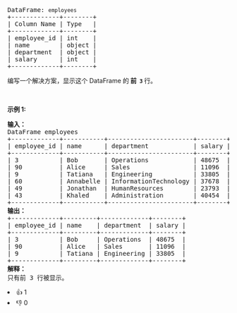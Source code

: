 <pre>
DataFrame: <span><code>employees</code></span>
+-------------+--------+
| Column Name | Type   |
+-------------+--------+
| employee_id | int    |
| name        | object |
| department  | object |
| salary      | int    |
+-------------+--------+
</pre>

<p>编写一个解决方案，显示这个 DataFrame 的<strong> 前&nbsp;&nbsp;<code>3</code>&nbsp;</strong>行。</p>

<p>&nbsp;</p>

<p><b>示例 1:</b></p>

<pre>
<strong>输入：
</strong>DataFrame employees
+-------------+-----------+-----------------------+--------+
| employee_id | name      | department            | salary |
+-------------+-----------+-----------------------+--------+
| 3           | Bob       | Operations            | 48675  |
| 90          | Alice     | Sales                 | 11096  |
| 9           | Tatiana   | Engineering           | 33805  |
| 60          | Annabelle | InformationTechnology | 37678  |
| 49          | Jonathan  | HumanResources        | 23793  |
| 43          | Khaled    | Administration        | 40454  |
+-------------+-----------+-----------------------+--------+
<b>输出：</b>
+-------------+---------+-------------+--------+
| employee_id | name    | department  | salary |
+-------------+---------+-------------+--------+
| 3           | Bob     | Operations  | 48675  |
| 90          | Alice   | Sales       | 11096  |
| 9           | Tatiana | Engineering | 33805  |
+-------------+---------+-------------+--------+
<b>解释：</b>
只有前 3 行被显示。</pre>

<div><li>👍 1</li><li>👎 0</li></div>